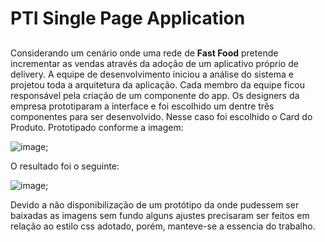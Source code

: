 # PTI Single Page Application
##
Considerando um cenário onde uma rede de **Fast Food** pretende incrementar as vendas através da adoção de um aplicativo próprio de delivery. A equipe de desenvolvimento iniciou a análise do sistema e projetou toda a arquitetura da aplicação. Cada membro da equipe ficou responsável pela criação de um componente do app. Os designers da empresa prototiparam a interface e foi escolhido um dentre três componentes para ser desenvolvido. Nesse caso foi escolhido o Card do Produto. Prototipado conforme a imagem:

![image](https://github.com/mdorici/pti-spa-senac/assets/prototipo-modelo);

O resultado foi o seguinte:

![image](https://github.com/mdorici/pti-spa-senac/assets/resultado);

Devido a não disponibilização de um protótipo da onde pudessem ser baixadas as imagens sem fundo alguns ajustes precisaram ser feitos em relação ao estilo css adotado, porém, manteve-se a essencia do trabalho.



